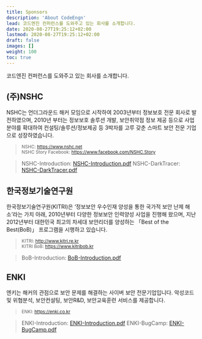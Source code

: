 ```yaml
---
title: Sponsors
description: 'About CodeEngn'
lead: 코드엔진 컨퍼런스를 도와주고 있는 회사를 소개합니다.
date: 2020-08-27T19:25:12+02:00
lastmod: 2020-08-27T19:25:12+02:00
draft: false
images: []
weight: 100
toc: true
---
```


코드엔진 컨퍼런스를 도와주고 있는 회사를 소개합니다.

## (주)NSHC

 NSHC는 언더그라운드 해커 모임으로 시작하여 2003년부터 정보보호 전문 회사로 발전하였으며, 2010년 부터는 정보보호 솔루션 개발, 보안취약점 정보 제공 등으로 사업분야를 확대하여 컨설팅/솔루션/정보제공 등 3박자를 고루 갖춘 스마트 보안 전문 기업으로 성장하였습니다.

 > <small>NSHC: <a href='https://www.nshc.net' target='_blank'>https://www.nshc.net</a> <br />
 > NSHC Story Facebook: <a href='https://www.facebook.com/NSHC.Story' target='_blank'>https://www.facebook.com/NSHC.Story</a></small>

 > NSHC-Introduction: <a href='/sponsors/NSHC-Introduction.pdf' target='_blank'>NSHC-Introduction.pdf</a></small>
 > NSHC-DarkTracer: <a href='/sponsors/NSHC-DarkTracer.pdf' target='_blank'>NSHC-DarkTracer.pdf</a></small>


## 한국정보기술연구원

 한국정보기술연구원(KITRI)은 ‘정보보안 우수인재 양성을 통한 국가적 보안 난제 해소’라는 가치 아래, 2010년부터 다양한 정보보안 인력양성 사업을 진행해 왔으며, 지난 2012년부터 대한민국 최고의 차세대 보안리더를 양성하는 「Best of the Best(BoB)」 프로그램을 시행하고 있습니다.

 > <small>KITRI: <a href='http://www.kitri.re.kr' target='_blank'>http://www.kitri.re.kr</a> <br />
 > KITRI BoB: <a href='https://www.kitribob.kr ' target='_blank'>https://www.kitribob.kr</a></small>

 > BoB-Introduction: <a href='/sponsors/BoB-Introduction.pdf' target='_blank'>BoB-Introduction.pdf</a></small>


## ENKI

 엔키는 해커의 관점으로 보안 문제를 해결하는 사이버 보안 전문기업입니다. 악성코드 및 위협분석, 보안컨설팅, 보안R&D, 보안교육훈련 서비스를 제공합니다.

 > <small>ENKI: <a href='https://enki.co.kr' target='_blank'>https://enki.co.kr</a></small> <br />

 > ENKI-Introduction: <a href='/sponsors/ENKI-Introduction.pdf' target='_blank'>ENKI-Introduction.pdf</a></small>
 > ENKI-BugCamp: <a href='/sponsors/ENKI-BugCamp.pdf' target='_blank'>ENKI-BugCamp.pdf</a></small>

